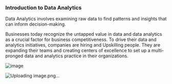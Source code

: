 ### Introduction to Data Analytics  
Data Analytics involves examining raw data to find patterns and insights that can inform decision-making.

Businesses today recognize the untapped value in data and data analytics as a crucial factor for business competitiveness. To drive their data and analytics initiatives, companies are hiring and Upskilling people. They are expanding their teams and creating centers of excellence to set up a multi-pronged data and analytics practice in their organizations.

![image](https://github.com/user-attachments/assets/ec4be99c-d1ee-4a94-a248-3a9f8c94f3a5)

![Uploading image.png…]()


